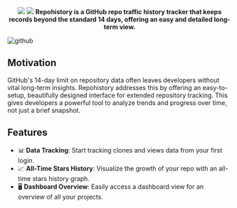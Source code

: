 <p align="center">
  <img src="https://github.com/repohistory/repohistory/assets/74842863/8e4265b4-895d-43ec-a803-f8bcba2c92fe#gh-dark-mode-only">
  <img src="https://github.com/repohistory/repohistory/assets/74842863/43b2a0cc-9299-441a-a7ff-e6a36c9ee3c7#gh-light-mode-only">
  <b>
    Repohistory is a GitHub repo traffic history tracker that keeps records beyond the standard 14 days, offering an easy and detailed long-term view.
  </b>
</p>
  
![github](https://github.com/repohistory/repohistory/assets/74842863/de1d81a9-a6fa-4754-b172-249fbe1ab02e)

## Motivation

GitHub's 14-day limit on repository data often leaves developers without vital long-term insights. Repohistory addresses this by offering an easy-to-setup, beautifully designed interface for extended repository tracking. This gives developers a powerful tool to analyze trends and progress over time, not just a brief snapshot.


## Features

- 📊 **Data Tracking**: Start tracking clones and views data from your first login.
- 📈 **All-Time Stars History**: Visualize the growth of your repo with an all-time stars history graph.
- 🖥️ **Dashboard Overview**: Easily access a dashboard view for an overview of all your projects.
